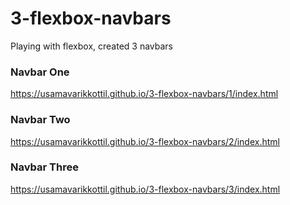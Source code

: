 # 3-flexbox-navbars
Playing with flexbox, created 3 navbars
### Navbar One
https://usamavarikkottil.github.io/3-flexbox-navbars/1/index.html

### Navbar Two
https://usamavarikkottil.github.io/3-flexbox-navbars/2/index.html

### Navbar Three
https://usamavarikkottil.github.io/3-flexbox-navbars/3/index.html
